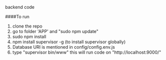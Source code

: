 backend code

####To run 
1. clone the repo
2. go to folder 'APP' and "sudo npm update"
3. sudo npm install
4. npm install supervisor -g (to install supervisor globally)
5. Database URI is mentioned in config/config.env.js
5. type "supervisor bin/www" this will run code on "http://localhost:9000/"

